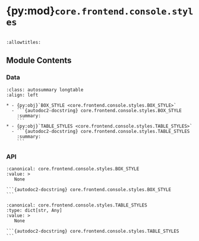 # {py:mod}`core.frontend.console.styles`

```{py:module} core.frontend.console.styles
```

```{autodoc2-docstring} core.frontend.console.styles
:allowtitles:
```

## Module Contents

### Data

````{list-table}
:class: autosummary longtable
:align: left

* - {py:obj}`BOX_STYLE <core.frontend.console.styles.BOX_STYLE>`
  - ```{autodoc2-docstring} core.frontend.console.styles.BOX_STYLE
    :summary:
    ```
* - {py:obj}`TABLE_STYLES <core.frontend.console.styles.TABLE_STYLES>`
  - ```{autodoc2-docstring} core.frontend.console.styles.TABLE_STYLES
    :summary:
    ```
````

### API

````{py:data} BOX_STYLE
:canonical: core.frontend.console.styles.BOX_STYLE
:value: >
   None

```{autodoc2-docstring} core.frontend.console.styles.BOX_STYLE
```

````

````{py:data} TABLE_STYLES
:canonical: core.frontend.console.styles.TABLE_STYLES
:type: dict[str, Any]
:value: >
   None

```{autodoc2-docstring} core.frontend.console.styles.TABLE_STYLES
```

````
